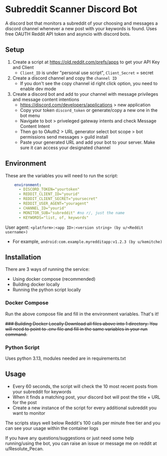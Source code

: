 # Subreddit Scanner Discord Bot

A discord bot that monitors a subreddit of your choosing and messages a discord channel whenever a new post with your keywords is found. Uses free OAUTH Reddit API token and asyncio with discord bots.

## Setup
1. Create a script at https://old.reddit.com/prefs/apps to get your API Key and Client
   * ```Client_ID``` is under "personal use script", ```Client_Secret``` = secret
2. Create a discord channel and copy the ```channel ID```
   * If you don't see the copy channel id right click option, you need to enable dev mode 
3. Create a discord bot and add to your channel with message privileges and message content intentions
   * https://discord.com/developers/applications > new application
   * Copy your token ```discord_token``` or generate/copy a new one in the bot menu
   * Navigate to bot > priveleged gateway intents and check Message Content Intent
   * Then go to OAuth2 > URL generator select bot scope > bot permissions send messages > guild install
   * Paste your generated URL and add your bot to your server. Make sure it can access your designated channel

## Environment
These are the variables you will need to run the script:
```yml
    environment:
      - DISCORD_TOKEN="yourtoken"
      - REDDIT_CLIENT_ID="yourid"
      - REDDIT_CLIENT_SECRET="yoursecret"
      - REDDIT_USER_AGENT="youragent"
      - CHANNEL_ID="yourid"
      - MONITOR_SUB="subreddit" #no r/, just the name
      - KEYWORDS="list, of, keywords"
```
User agent: ```<platform>:<app ID>:<version string> (by u/<Reddit username>)``` 
* For example, ```android:com.example.myredditapp:v1.2.3 (by u/kemitche)```


## Installation
There are 3 ways of running the service:
- Using docker compose (recommended)
- Building docker locally
- Running the python script locally

### Docker Compose
Run the above compose file and fill in the environment variables. That's it!

~~### Building Docker Locally
Download all files above into 1 directory. You will need to point to .env file and fill in the same variables in your run command.~~ 

### Python Script
Uses python 3.13, modules needed are in requirements.txt

## Usage
* Every 60 seconds, the script will check the 10 most recent posts from your subreddit for keywords
* When it finds a matching post, your discord bot will post the title + URL for the post
* Create a new instance of the script for every additional subreddit you want to monitor

The scripts stays well below Reddit's 100 calls per minute free tier and you can see your usage within the container logs

If you have any questions/suggestions or just need some help running/using the bot, you can raise an issue or message me on reddit at u/Resolute_Pecan.
